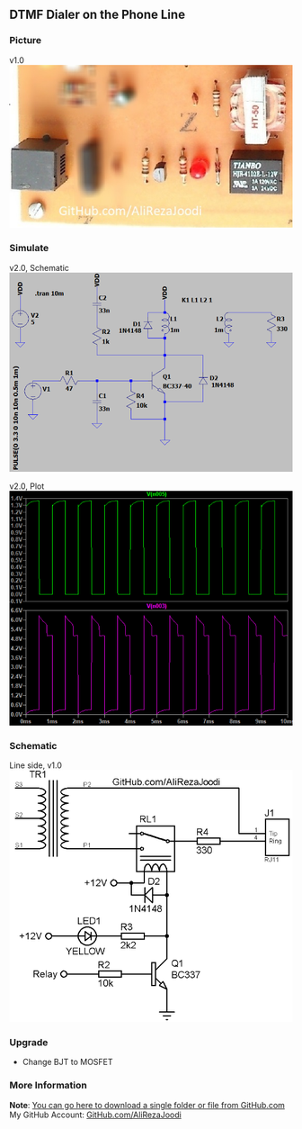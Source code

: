 ## DTMF Dialer on the Phone Line  

### Picture
v1.0  
![](Pictures/v1.0.jpg)

### Simulate
v2.0, Schematic  
![](Simulate/v2.0_Schematic.png)

v2.0, Plot  
![](Simulate/v2.0_Plot.png)

### Schematic
Line side, v1.0  
![](Hardware/v1.0.png)

### Upgrade
- Change BJT to MOSFET

### More Information
**Note**: [You can go here to download a single folder or file from GitHub.com](https://minhaskamal.github.io/DownGit/#/home)  
My GitHub Account: [GitHub.com/AliRezaJoodi](https://github.com/AliRezaJoodi)  
